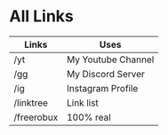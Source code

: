 # All Links
<!--- This is a default page --->
| Links | Uses |
| --- | --- |
| /yt |  My Youtube Channel |
| /gg | My Discord Server |
| /ig | Instagram Profile|
| /linktree | Link list |
| /freerobux | 100% real |
